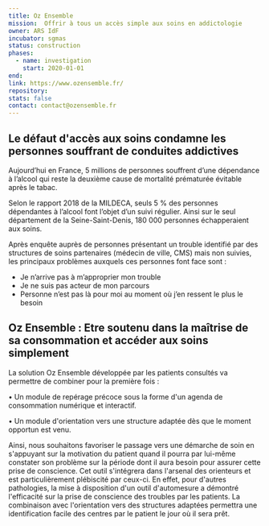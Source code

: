 ```yaml
---
title: Oz Ensemble
mission:  Offrir à tous un accès simple aux soins en addictologie
owner: ARS IdF
incubator: sgmas
status: construction
phases:
  - name: investigation
    start: 2020-01-01 
end: 
link: https://www.ozensemble.fr/
repository:
stats: false
contact: contact@ozensemble.fr
---
```


##   Le défaut d'accès aux soins condamne les personnes souffrant de conduites addictives

Aujourd’hui en France, 5 millions de personnes souffrent d’une dépendance à l’alcool qui reste la deuxième cause de mortalité prématurée évitable après le tabac.  

Selon le rapport 2018 de la MILDECA, seuls 5 % des personnes dépendantes à l’alcool font
l’objet d’un suivi régulier. Ainsi sur le seul département de la Seine-Saint-Denis, 180 000
personnes échapperaient aux soins.

Après enquête auprès de personnes présentant un trouble identifié par des structures de soins partenaires (médecin de ville, CMS) mais non suivies, les principaux problèmes auxquels ces personnes font face sont :
- Je n’arrive pas à m’approprier mon trouble
- Je ne suis pas acteur de mon parcours
- Personne n’est pas là pour moi au moment où j’en ressent le plus le besoin

## Oz Ensemble : Etre soutenu dans la maîtrise de sa consommation et accéder aux soins simplement

La solution Oz Ensemble développée par les patients consultés va permettre de combiner pour la première fois :

• Un module de repérage précoce sous la forme d'un agenda de consommation numérique et interactif.

• Un module d'orientation vers une structure adaptée dès que le moment opportun est venu.

Ainsi, nous souhaitons favoriser le passage vers une démarche de soin en s'appuyant sur la motivation du patient quand il pourra par lui-même constater son problème sur la période dont il aura besoin pour assurer cette prise de conscience.
Cet outil s'intégrera dans l'arsenal des orienteurs et est particulièrement plébiscité par ceux-ci. En effet, pour d'autres pathologies, la mise à disposition d'un outil d'automesure a démontré l'efficacité sur la prise de conscience des troubles par les patients. La combinaison avec l'orientation vers des structures adaptées permettra une identification facile des centres par le patient le jour où il sera prêt.
